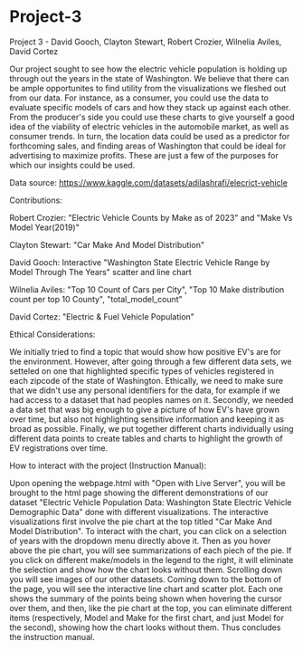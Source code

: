 # Project-3
Project 3 - David Gooch, Clayton Stewart, Robert Crozier, Wilnelia Aviles, David Cortez

Our project sought to see how the electric vehicle population is holding up through out the years in the state of Washington. We believe that there can be ample opportunites to find utility from the visualizations we fleshed out from our data. For instance, as a consumer, you could use the data to evaluate specific models of cars and how they stack up against each other. From the producer's side you could use these charts to give yourself a good idea of the viability of electric vehicles in the automobile market, as well as consumer trends. In turn, the location data could be used as a predictor for forthcoming sales, and finding areas of Washington that could be ideal for advertising to maximize profits. These are just a few of the purposes for which our insights could be used. 


Data source: https://www.kaggle.com/datasets/adilashrafi/elecrict-vehicle

Contributions:

Robert Crozier:  "Electric Vehicle Counts by Make as of 2023" and "Make Vs Model Year(2019)"

Clayton Stewart: "Car Make And Model Distribution"

David Gooch: Interactive "Washington State Electric Vehicle Range by Model Through The Years" scatter and line chart

Wilnelia Aviles: "Top 10 Count of Cars per City", "Top 10 Make distribution count per top 10 County", "total_model_count"

David Cortez: "Electric & Fuel Vehicle Population"



Ethical Considerations:

We initially tried to find a topic that would show how positive EV's are for the environment. However, after going through a few different data sets, we setteled on one that highlighted specific types of vehicles registered in each zipcode of the state of Washington. Ethically, we need to make sure that we didn't use any personal identifiers for the data, for example if we had access to a dataset that had peoples names on it. Secondly, we needed a data set that was big enough to give a picture of how EV's have grown over time, but also not highlighting sensitive information and keeping it as broad as possible. Finally, we put together different charts individually using different data points to create tables and charts to highlight the growth of EV registrations over time.  



How to interact with the project (Instruction Manual): 

Upon opening the webpage.html with "Open with Live Server", you will be brought to the html page showing the different demonstrations of our dataset "Electric Vehicle Population Data: Washington State Electric Vehicle Demographic Data" done with different visualizations. The interactive visualizations first involve the pie chart at the top titled "Car Make And Model Distribution". To interact with the chart, you can click on a selection of years with the dropdown menu directly above it. Then as you hover above the pie chart, you will see summarizations of each piech of the pie. If you click on different make/models in the legend to the right, it will eliminate the selection and show how the chart looks without them. Scrolling down you will see images of our other datasets. Coming down to the bottom of the page, you will see the interactive line chart and scatter plot. Each one shows the summary of the points being shown when hovering the cursor over them, and then, like the pie chart at the top, you can eliminate different items (respectively, Model and Make for the first chart, and just Model for the second), showing how the chart looks without them. Thus concludes the instruction manual. 


